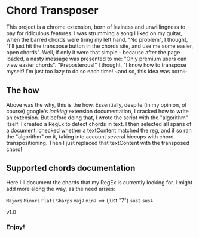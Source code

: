 # Chord Transposer

This project is a chrome extension, born of laziness and unwillingness to pay for ridiculous features.
I was strumming a song I liked on my guitar, when the barred chords were tiring my left hand.
"No problem", I thought, "I'll just hit the transpose button in the chords site, and use me some easier, open chords".
Well, if only it were that simple - because after the page loaded, a nasty message was presented to me: "Only premium users can view easier chords".
"Preposterous!" I thought, "I know how to transpose myself! I'm just too lazy to do so each time!
~and so, this idea was born✨

## The how

Above was the why, this is the how.
Essentially, despite (in my opinion, of course) google's _lacking_ extension documentation, I cracked how to write an extension.
But before doing that, I wrote the script with the "algorithm" itself.
I created a RegEx to detect chords in text.
I then selected all spans of a document, checked whether a textContent matched the reg, and if so ran the "algorithm" on it, taking into account several hiccups with chord transpositioning.
Then I just replaced that textContent with the transposed chord!

## Supported chords documentation

Here I'll document the chords that my RegEx is currently looking for. I might add more along the way, as the need arises:

`Majors`
`Minors`
`Flats`
`Sharps`
`maj7`
`min7` ==> (just "7")
`sus2`
`sus4`

v1.0

### Enjoy!
